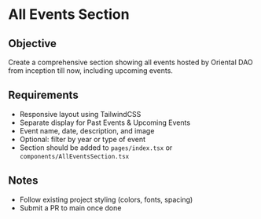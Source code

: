 # All Events Section

## Objective
Create a comprehensive section showing all events hosted by Oriental DAO from inception till now, including upcoming events.

## Requirements
- Responsive layout using TailwindCSS
- Separate display for Past Events & Upcoming Events
- Event name, date, description, and image
- Optional: filter by year or type of event
- Section should be added to `pages/index.tsx` or `components/AllEventsSection.tsx`

## Notes
- Follow existing project styling (colors, fonts, spacing)
- Submit a PR to main once done
